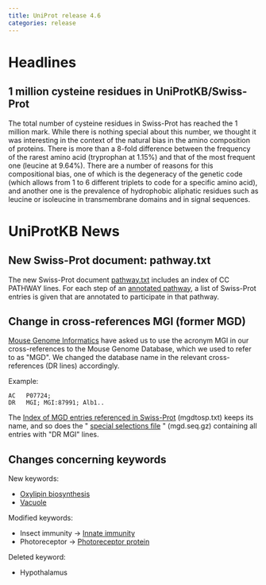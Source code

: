 ```yaml
---
title: UniProt release 4.6
categories: release
---
```


# Headlines

## 1 million cysteine residues in UniProtKB/Swiss-Prot

The total number of cysteine residues in Swiss-Prot has reached the 1 million mark. While there is nothing special about this number, we thought it was interesting in the context of the natural bias in the amino composition of proteins. There is more than a 8-fold difference between the frequency of the rarest amino acid (tryprophan at 1.15%) and that of the most frequent one (leucine at 9.64%). There are a number of reasons for this compositional bias, one of which is the degeneracy of the genetic code (which allows from 1 to 6 different triplets to code for a specific amino acid), and another one is the prevalence of hydrophobic aliphatic residues such as leucine or isoleucine in transmembrane domains and in signal sequences.

# UniProtKB News

## New Swiss-Prot document: pathway.txt

The new Swiss-Prot document [pathway.txt](https://ftp.uniprot.org/pub/databases/uniprot/current_release/knowledgebase/complete/docs/pathway) includes an index of CC PATHWAY lines. For each step of an [annotated pathway](http://www.uniprot.org/manual/pathway), a list of Swiss-Prot entries is given that are annotated to participate in that pathway.

## Change in cross-references MGI (former MGD)

[Mouse Genome Informatics](http://www.informatics.jax.org) have asked us to use the acronym MGI in our cross-references to the Mouse Genome Database, which we used to refer to as "MGD". We changed the database name in the relevant cross-references (DR lines) accordingly.

Example:

    AC   P07724;
    DR   MGI; MGI:87991; Alb1..

  
The [Index of MGD entries referenced in Swiss-Prot](https://ftp.uniprot.org/pub/databases/uniprot/current_release/knowledgebase/complete/docs/mgdtosp) (mgdtosp.txt) keeps its name, and so does the " [special selections file](ftp://ftp.expasy.org/databases/swiss-prot/special_selections/mgd.seq.gz) " (mgd.seq.gz) containing all entries with "DR MGI" lines.

## Changes concerning keywords

New keywords:

-   [Oxylipin biosynthesis](http://www.uniprot.org/keywords/KW-0925)
-   [Vacuole](http://www.uniprot.org/keywords/KW-0926)

Modified keywords:

-   Insect immunity -&gt; [Innate immunity](http://www.uniprot.org/keywords/KW-0399)
-   Photoreceptor -&gt; [Photoreceptor protein](http://www.uniprot.org/keywords/KW-0600)

Deleted keyword:

-   Hypothalamus
